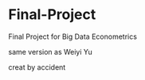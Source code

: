 # Final-Project
Final Project for Big Data Econometrics

same version as Weiyi Yu

creat by accident
